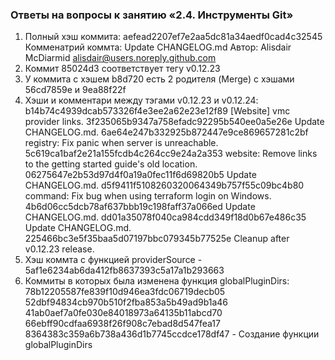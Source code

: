### Ответы на вопросы к занятию «2.4. Инструменты Git»
1. Полный хэш коммита: aefead2207ef7e2aa5dc81a34aedf0cad4c32545
   Комменатрий коммта: Update CHANGELOG.md
   Автор: Alisdair McDiarmid <alisdair@users.noreply.github.com>
2. Коммит 85024d3 соответствует тегу v0.12.23
3. У коммита с хэшем b8d720 есть 2 родителя (Merge) c хэшами 56cd7859e и 9ea88f22f
4. Хэши и комментари между тэгами v0.12.23 и v0.12.24:
b14b74c4939dcab573326f4e3ee2a62e23e12f89 [Website] vmc provider links.
3f235065b9347a758efadc92295b540ee0a5e26e Update CHANGELOG.md.
6ae64e247b332925b872447e9ce869657281c2bf registry: Fix panic when server is unreachable.
5c619ca1baf2e21a155fcdb4c264cc9e24a2a353 website: Remove links to the getting started guide's old location.
06275647e2b53d97d4f0a19a0fec11f6d69820b5 Update CHANGELOG.md.
d5f9411f5108260320064349b757f55c09bc4b80 command: Fix bug when using terraform login on Windows.
4b6d06cc5dcb78af637bbb19c198faff37a066ed Update CHANGELOG.md.
dd01a35078f040ca984cdd349f18d0b67e486c35 Update CHANGELOG.md.
225466bc3e5f35baa5d07197bbc079345b77525e Cleanup after v0.12.23 release.
5. Хэш коммта с функцией providerSource - 5af1e6234ab6da412fb8637393c5a17a1b293663
6. Коммиты в которых была изменена функция globalPluginDirs:
78b12205587fe839f10d946ea3fdc06719decb05
52dbf94834cb970b510f2fba853a5b49ad9b1a46
41ab0aef7a0fe030e84018973a64135b11abcd70
66ebff90cdfaa6938f26f908c7ebad8d547fea17
8364383c359a6b738a436d1b7745ccdce178df47 - Создание функции globalPluginDirs

